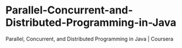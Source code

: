 # Parallel-Concurrent-and-Distributed-Programming-in-Java
Parallel, Concurrent, and Distributed Programming in Java | Coursera
